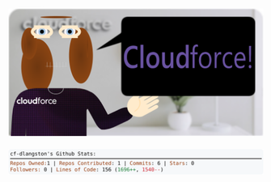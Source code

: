 <!-- 
Version 3.0.93
Built Wed Sep 18 2024 05:19:08 GMT+0000 (Coordinated Universal Time)
-->

<h1 align="center">
  <a href="https://github.com/cf-dlangston/cf-dlangston/tree/master/src" title="Click to View Source">
    <picture width="100%" alt="Dylan">
      <source media="(prefers-color-scheme: dark)" srcset="dylan-dark.svg?version=3.0.93">
      <img src="dylan-light.svg?version=3.0.93" alt="Dylan">
    </picture>
  </a>
</h1>

<div align="center">
  <picture width="100%" alt="Profile Info and Stats">
    <source media="(prefers-color-scheme: dark)" srcset="stats-dark.svg?version=3.0.93">
    <img src="stats-light.svg?version=3.0.93" alt="Profile Info and Stats">
  </picture>
</div>
